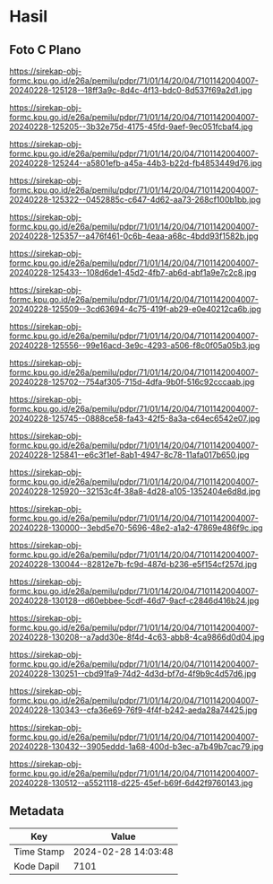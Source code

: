 # Hasil

## Foto C Plano

https://sirekap-obj-formc.kpu.go.id/e26a/pemilu/pdpr/71/01/14/20/04/7101142004007-20240228-125128--18ff3a9c-8d4c-4f13-bdc0-8d537f69a2d1.jpg

https://sirekap-obj-formc.kpu.go.id/e26a/pemilu/pdpr/71/01/14/20/04/7101142004007-20240228-125205--3b32e75d-4175-45fd-9aef-9ec051fcbaf4.jpg

https://sirekap-obj-formc.kpu.go.id/e26a/pemilu/pdpr/71/01/14/20/04/7101142004007-20240228-125244--a5801efb-a45a-44b3-b22d-fb4853449d76.jpg

https://sirekap-obj-formc.kpu.go.id/e26a/pemilu/pdpr/71/01/14/20/04/7101142004007-20240228-125322--0452885c-c647-4d62-aa73-268cf100b1bb.jpg

https://sirekap-obj-formc.kpu.go.id/e26a/pemilu/pdpr/71/01/14/20/04/7101142004007-20240228-125357--a476f461-0c6b-4eaa-a68c-4bdd93f1582b.jpg

https://sirekap-obj-formc.kpu.go.id/e26a/pemilu/pdpr/71/01/14/20/04/7101142004007-20240228-125433--108d6de1-45d2-4fb7-ab6d-abf1a9e7c2c8.jpg

https://sirekap-obj-formc.kpu.go.id/e26a/pemilu/pdpr/71/01/14/20/04/7101142004007-20240228-125509--3cd63694-4c75-419f-ab29-e0e40212ca6b.jpg

https://sirekap-obj-formc.kpu.go.id/e26a/pemilu/pdpr/71/01/14/20/04/7101142004007-20240228-125556--99e16acd-3e9c-4293-a506-f8c0f05a05b3.jpg

https://sirekap-obj-formc.kpu.go.id/e26a/pemilu/pdpr/71/01/14/20/04/7101142004007-20240228-125702--754af305-715d-4dfa-9b0f-516c92cccaab.jpg

https://sirekap-obj-formc.kpu.go.id/e26a/pemilu/pdpr/71/01/14/20/04/7101142004007-20240228-125745--0888ce58-fa43-42f5-8a3a-c64ec6542e07.jpg

https://sirekap-obj-formc.kpu.go.id/e26a/pemilu/pdpr/71/01/14/20/04/7101142004007-20240228-125841--e6c3f1ef-8ab1-4947-8c78-11afa017b650.jpg

https://sirekap-obj-formc.kpu.go.id/e26a/pemilu/pdpr/71/01/14/20/04/7101142004007-20240228-125920--32153c4f-38a8-4d28-a105-1352404e6d8d.jpg

https://sirekap-obj-formc.kpu.go.id/e26a/pemilu/pdpr/71/01/14/20/04/7101142004007-20240228-130000--3ebd5e70-5696-48e2-a1a2-47869e486f9c.jpg

https://sirekap-obj-formc.kpu.go.id/e26a/pemilu/pdpr/71/01/14/20/04/7101142004007-20240228-130044--82812e7b-fc9d-487d-b236-e5f154cf257d.jpg

https://sirekap-obj-formc.kpu.go.id/e26a/pemilu/pdpr/71/01/14/20/04/7101142004007-20240228-130128--d60ebbee-5cdf-46d7-9acf-c2846d416b24.jpg

https://sirekap-obj-formc.kpu.go.id/e26a/pemilu/pdpr/71/01/14/20/04/7101142004007-20240228-130208--a7add30e-8f4d-4c63-abb8-4ca9866d0d04.jpg

https://sirekap-obj-formc.kpu.go.id/e26a/pemilu/pdpr/71/01/14/20/04/7101142004007-20240228-130251--cbd91fa9-74d2-4d3d-bf7d-4f9b9c4d57d6.jpg

https://sirekap-obj-formc.kpu.go.id/e26a/pemilu/pdpr/71/01/14/20/04/7101142004007-20240228-130343--cfa36e69-76f9-4f4f-b242-aeda28a74425.jpg

https://sirekap-obj-formc.kpu.go.id/e26a/pemilu/pdpr/71/01/14/20/04/7101142004007-20240228-130432--3905eddd-1a68-400d-b3ec-a7b49b7cac79.jpg

https://sirekap-obj-formc.kpu.go.id/e26a/pemilu/pdpr/71/01/14/20/04/7101142004007-20240228-130512--a5521118-d225-45ef-b69f-6d42f9760143.jpg


## Metadata

| Key        | Value               |
| ---------- | ------------------- |
| Time Stamp | 2024-02-28 14:03:48 |
| Kode Dapil | 7101                |



